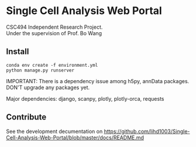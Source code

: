 # Single Cell Analysis Web Portal

CSC494 Independent Research Project.  
Under the supervision of Prof. Bo Wang

## Install

```
conda env create -f environment.yml
python manage.py runserver
```

IMPORTANT: There is a dependency issue among h5py, annData packages. DON'T upgrade any packages yet. 

Major dependencies: django, scanpy, plotly, plotly-orca, requests

## Contribute
See the development decumentation on https://github.com/lihd1003/Single-Cell-Analysis-Web-Portal/blob/master/docs/README.md
